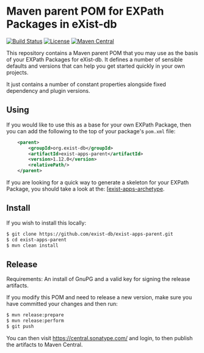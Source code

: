 # Maven parent POM for EXPath Packages in eXist-db

[![Build Status](https://github.com/eXist-db/exist-apps-parent/actions/workflows/ci.yml/badge.svg?branch=main)](https://github.com/eXist-db/exist-apps-parent/actions/workflows/ci.yml)
[![License](https://img.shields.io/badge/license-LGPL%202.1%20only-blue.svg)](https://www.gnu.org/licenses/lgpl-2.1.html)
[![Maven Central](https://img.shields.io/maven-central/v/org.exist-db/exist-apps-parent?label=maven+central)](https://central.sonatype.com/search?namespace=org.exist-db)

This repository contains a Maven parent POM that you may use as the basis of your EXPath Packages for eXist-db.
It defines a number of sensible defaults and versions that can help you get started quickly in your own projects.

It just contains a number of constant properties alongside fixed dependency and plugin versions.

## Using
If you would like to use this as a base for your own EXPath Package, then you can add the following to the top of your package's `pom.xml` file:

```xml
    <parent>
        <groupId>org.exist-db</groupId>
        <artifactId>exist-apps-parent</artifactId>
        <version>1.12.0</version>
        <relativePath/>
    </parent>
```

If you are looking for a quick way to generate a skeleton for your EXPath Package, you should take a look at the: [[exist-apps-archetype](https://github.com/exist-db/exist-apps-archetype).

## Install
If you wish to install this locally:

```bash
$ git clone https://github.com/exist-db/exist-apps-parent.git
$ cd exist-apps-parent
$ mvn clean install
```

## Release

Requirements: An install of GnuPG and a valid key for signing the release artifacts.

If you modify this POM and need to release a new version, make sure you have committed your changes and then run:

```bash
$ mvn release:prepare
$ mvn release:perform
$ git push
```

You can then visit https://central.sonatype.com/ and login, to then publish the artifacts to Maven Central.
